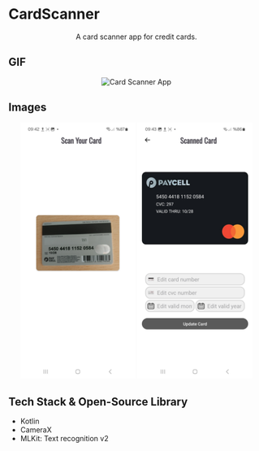 # CardScanner 

<p align="center">
A card scanner app for credit cards.
</p>

## GIF
<p align="center">
  <img src="https://github.com/user-attachments/assets/a1ba3d95-21a6-45ad-84d9-564034f83e4c" alt="Card Scanner App" />
</p>

## Images
<p align="center">
    <img src="Screens/cardScannerScanning.jpg" alt="When scanning a card" width="45%" />
    <img src="Screens/PaycellCard.jpg" alt="After the card is scanned" width="45%" />
</p>


## Tech Stack & Open-Source Library
- Kotlin
- CameraX
- MLKit: Text recognition v2
